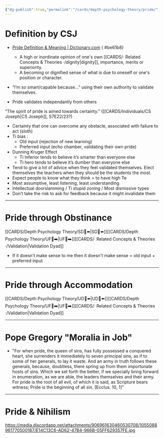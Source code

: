 ```yaml
---
{"dg-publish":true,"permalink":"/cards/depth-psychology-theory/pride/","noteIcon":"1","created":"2022-12-31T17:42:57.181+01:00","updated":"2023-05-10T21:28:41.785+02:00"}
---
```



# Definition by CSJ 
- [Pride Definition & Meaning | Dictionary.com](https://www.dictionary.com/browse/pride)
{ #be61b8}

	- A high or inordinate opinion of one's own [[CARDS/· Related Concepts & Theories ·/dignity\|dignity]], importance, merits or superiority. 
	- A becoming or dignified sense of what is due to oneself or one's position or character.
- “I’m so smart/capable because…” using their own authority to validate themselves. 
- Pride validates independantly from others

<div class="transclusion internal-embed is-loaded"><div class="markdown-embed">



“The spirit of pride is aimed towards certainty.” ([[CARDS/Individuals/CS Joseph\|CS Joseph]], S7E22/23?) 

</div></div>

- Certainty that one can overcome any obstacle, associated with failure to act (sloth)
- Ti bias : 
	- Old input (rejection of new learning)
	- Preferred input (echo chamber, validating their own pride)
- Dunning Kruger Effect 
	- Ti Inferior tends to believe it’s smarter than everyone else 
	- Ti hero tends to believe it’s dumber than everyone else 
- Tend to give a lot of advice when they feel validated themselves. Elect themselves the teachers when they should be the students the most. 
- Expect people to know what they think = to have high Te 
- Most assumptive, least listening, least understanding 
- Intellectual doorslamming / Ti stupid zoning / Most dismissive types
- Don’t take the risk to ask for feedback because it might invalidate them 
---
# Pride through Obstinance 
[[CARDS/Depth Psychology Theory/SD🤸⬅️\|SD🤸⬅️]][[CARDS/Depth Psychology Theory/UF👤➡️\|UF👤➡️]][[CARDS/· Related Concepts & Theories ·/Validation\|Validation Dyad]] 
- If it doesn't make sense to me then it doesn't make sense = old input + preferred input 
---
# Pride through Accommodation 
[[CARDS/Depth Psychology Theory/UD👤⬅️\|UD👤⬅️]][[CARDS/Depth Psychology Theory/UF👤➡️\|UF👤➡️]][[CARDS/· Related Concepts & Theories ·/Validation\|Validation Dyad]] 

---
# Pope Gregory "Moralia in Job"
- "For when pride, the queen of sins, has fully possessed a conquered heart, she surrenders it immediately to seven principal sins, as if to some of her generals, to lay it waste. And an army in truth follows these generals, because, doubtless, there spring up from them importunate hosts of sins. Which we set forth the better, if we specially bring forward in enumeration, as we are able, the leaders themselves and their army. For pride is the root of all evil, of which it is said, as Scripture bears witness; Pride is the beginning of all sin. [Ecclus. 10, 1]"
---
# Pride & Nihilism

https://media.discordapp.net/attachments/906961630460530708/1055088961770500187/E14C13C6-AD62-47B4-966B-05FF629357FE.jpg